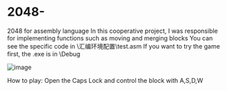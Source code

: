 # 2048-
2048 for assembly language
In this cooperative project, I was responsible for implementing functions such as moving and merging blocks
You can see the specific code in \汇编环境配置\test.asm
If you want to try the game first, the .exe is in \Debug

![image](https://user-images.githubusercontent.com/55418982/149610746-93247ccf-7f79-4468-a5e0-9e3e765c560b.png)

How to play:
Open the Caps Lock and control the block with A,S,D,W
